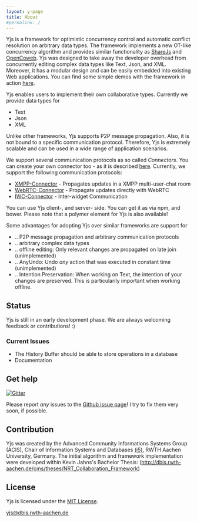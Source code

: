 ```yaml
---
layout: y-page
title: About
#permalink: /
---
```


Yjs is a framework for optimistic concurrency control and automatic conflict resolution on arbitrary data types. The framework implements a new OT-like concurrency algorithm and provides similar functionality as [ShareJs] and [OpenCoweb]. Yjs was designed to take away the developer overhead from concurrently editing complex data types like Text, Json, and XML. Moreover, it has a modular design and can be easily embedded into existing Web applications. You can find some simple demos with the framework in action [here](https://dadamonad.github.io/yjs/examples).

Yjs enables users to implement their own collaborative types. Currently we provide data types for
* Text
* Json
* XML 

Unlike other frameworks, Yjs supports P2P message propagation. Also, it is not bound to a specific communication protocol. Therefore, Yjs is extremely scalable and can be used in a wide range of application scenarios.

We support several communication protocols as so called *Connectors*. You can create your own connector too - as it is described [here](https://dadamonad.github.io/yjs/connector/Howto-create-your-own-Connector.html). Currently, we support the following communication protocols:
* [XMPP-Connector](http://xmpp.org) - Propagates updates in a XMPP multi-user-chat room
* [WebRTC-Connector](http://peerjs.com) - Propagate updates directly with WebRTC
* [IWC-Connector](http://dbis.rwth-aachen.de/cms/projects/the-xmpp-experience#interwidget-communication) - Inter-widget Communication

You can use Yjs client-, and server- side. You can get it as via npm, and bower. Please note that a polymer element for Yjs is also available!

Some advantages for adopting Yjs over similar frameworks are support for
* .. P2P message propagation and arbitrary communication protocols
* .. arbitrary complex data types
* .. offline editing: Only relevant changes are propagated on late join (unimplemented)
* .. AnyUndo: Undo *any* action that was executed in constant time (unimplemented)
* .. Intention Preservation: When working on Text, the intention of your changes are preserved. This is particularily important when working offline.

## Status
Yjs is still in an early development phase. We are always welcoming feedback or contributions! :)

### Current Issues
* The History Buffer should be able to store operations in a database
* Documentation

## Get help
[![Gitter](https://badges.gitter.im/Join%20Chat.svg)](https://gitter.im/y-js/yjs?utm_source=badge&utm_medium=badge&utm_campaign=pr-badge)

Please report _any_ issues to the [Github issue page](https://github.com/rwth-acis/yjs/issues)! I try to fix them very soon, if possible.

## Contribution
Yjs was created by the Advanced Community Informations Systems Group (ACIS), Chair of Information Systems and Databases [(i5)](http://dbis.rwth-aachen.de/cms), RWTH Aachen University, Germany. The initial algorithm and framework implementation were developed within Kevin Jahns's Bachelor Thesis: (http://dbis.rwth-aachen.de/cms/theses/NRT_Collaboration_Framework)


## License
Yjs is licensed under the [MIT License](./LICENSE.txt).

[ShareJs]: https://github.com/share/ShareJS
[OpenCoweb]: https://github.com/opencoweb/coweb

<yjs@dbis.rwth-aachen.de>

